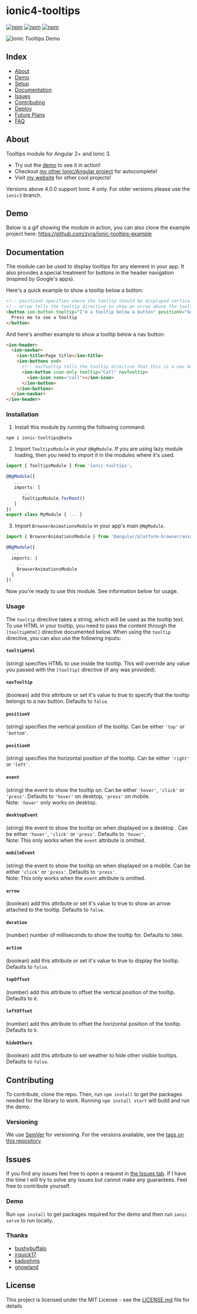 # ionic4-tooltips

[![npm](https://img.shields.io/npm/l/ionic4-tooltips.svg)](https://www.npmjs.com/package/ionic4-tooltips/)
[![npm](https://img.shields.io/npm/dt/ionic4-tooltips.svg)](https://www.npmjs.com/package/ionic4-tooltips)
[![npm](https://img.shields.io/npm/dm/ionic4-tooltips.svg)](https://www.npmjs.com/package/ionic4-tooltips)

![Ionic Tooltips Demo](https://github.com/zyra/ionic-tooltips-example/blob/master/ionic-tooltips.gif?raw=true)

## Index ##

* [About](#about)
* [Demo](#demo)
* [Setup](#setup)
* [Documentation](#documentation)
* [Issues](#issues)
* [Contributing](#contributing)
* [Deploy](#deploy)
* [Future Plans](#future-plans)
* [FAQ](#faq)

## About

Tooltips module for Angular 2+ and Ionic 3. 
                                                     
* Try out the [demo](https://ionic4-auto-complete.jrquick.com) to see it in action!
* Checkout [my other Ionic/Angular project](https://github.com/jrquick17/ionic4-auto-complete) for autocomplete!
* Visit [my website](https://jrquick.com) for other cool projects!

Versions above 4.0.0 support Ionic 4 only. For older versions please use the `ionic3` branch.

## Demo

Below is a gif showing the module in action, you can also clone the example project here: https://github.com/zyra/ionic-tooltips-example

## Documentation

The module can be used to display tooltips for any element in your app. It also provides a special treatment for buttons in the header navigation (inspired by Google's apps).

Here's a quick example to show a tooltip below a button:

```html
<!-- positionV specifies where the tooltip should be displayed vertically, can be either top or bottom -->
<!-- arrow tells the tooltip directive to show an arrow above the tooltip box -->
<button ion-button tooltip="I'm a tooltip below a button" positionV="bottom" arrow>
  Press me to see a tooltip
</button>
```

And here's another example to show a tooltip below a nav button:

```html
<ion-header>
  <ion-navbar>
    <ion-title>Page title</ion-title>
    <ion-buttons end>
      <!-- navTooltip tells the tooltip directive that this is a nav button -->
      <ion-button icon-only tooltip="Call" navTooltip>
        <ion-icon name="call"></ion-icon>
      </ion-button>
    </ion-buttons>
  </ion-navbar>
</ion-header>
```

### Installation

1.  Install this module by running the following command:

```shell
npm i ionic-tooltips@beta
```

2.  Import `TooltipsModule` in your `@NgModule`. If you are using lazy module loading, then you need to import it in the modules where it's used.

```ts
import { TooltipsModule } from 'ionic-tooltips';

@NgModule({
   ...
   imports: [
      ...
      TooltipsModule.forRoot()
   ]
})
export class MyModule { ... }
```

3.  Import `BrowserAnimationsModule` in your app's main `@NgModule`.

```ts
import { BrowserAnimationsModule } from '@angular/platform-browser/animations';

@NgModule({
  ...
  imports: [
    ...
    BrowserAnimationsModule
  ]
})
```

Now you're ready to use this module. See information below for usage.

### Usage

The `tooltip` directive takes a string, which will be used as the tooltip text. To use HTML in your tooltip, you need to pass the content through the `[tooltipHtml]` directive documented below. When using the `tooltip` directive, you can also use the following inputs:

#### `tooltipHtml`
(string) specifies HTML to use inside the tooltip. This will override any value you passed with the `[tooltip]` directive (if any was provided).

#### `navTooltip`

(boolean) add this attribute or set it's value to true to specify that the tooltip belongs to a nav button. Defaults to `false`.

#### `positionV`

(string) specifies the vertical position of the tooltip. Can be either `'top'` or `'bottom'`.

#### `positionH`

(string) specifies the horizontal position of the tooltip. Can be either `'right'` or `'left'`.

#### `event`

(string) the event to show the tooltip on. Can be either `'hover'`, `'click'` or `'press'`. Defaults to `'hover'` on desktop, `'press'` on mobile.  
Note: `'hover'` only works on desktop.

#### `desktopEvent`

(string) the event to show the tooltip on when displayed on a desktop . Can be either `'hover'`, `'click'` or `'press'`. Defaults to `'hover'`.  
Note: This only works when the `event` attribute is omitted.

#### `mobileEvent`

(string) the event to show the tooltip on when displayed on a mobile. Can be either `'click'` or `'press'`. Defaults to `'press'`.  
Note: This only works when the `event` attribute is omitted.

#### `arrow`

(boolean) add this attribute or set it's value to true to show an arrow attached to the tooltip. Defaults to `false`.

#### `duration`

(number) number of milliseconds to show the tooltip for. Defaults to `3000`.

#### `active`

(boolean) add this attribute or set it's value to true to display the tooltip. Defaults to `false`.

#### `topOffset`

(number) add this attribute to offset the vertical position of the tooltip. Defaults to `0`.

#### `leftOffset`

(number) add this attribute to offset the horizontal position of the tooltip. Defaults to `0`.

#### `hideOthers`

(boolean) add this attribute to set weather to hide other visible tooltips. Defaults to `false`.
 
## Contributing ##

To contribute, clone the repo. Then, run `npm install` to get the packages needed for the library to work. Running `npm install start` will build and run the demo.

### Versioning

We use [SemVer](https://semver.org/) for versioning. For the versions available, see the [tags on this repository](https://github.com/zyra/ionic-tooltips/tags).

## Issues ##

If you find any issues feel free to open a request in [the Issues tab](https://github.com/jrquick17/ionic4-auto-complete/issues). If I have the time I will try to solve any issues but cannot make any guarantees. Feel free to contribute yourself.

### Demo ###

Run `npm install` to get packages required for the demo and then run `ionic serve` to run locally.

### Thanks ###

* [bushybuffalo](https://github.com/bushybuffalo)
* [jrquick17](https://github.com/jrquick17)
* [kadoshms](https://github.com/kadoshms)
* [gnowland](https://github.com/gnowland)

## License

This project is licensed under the MIT License - see the [LICENSE.md](LICENSE.md) file for details  
